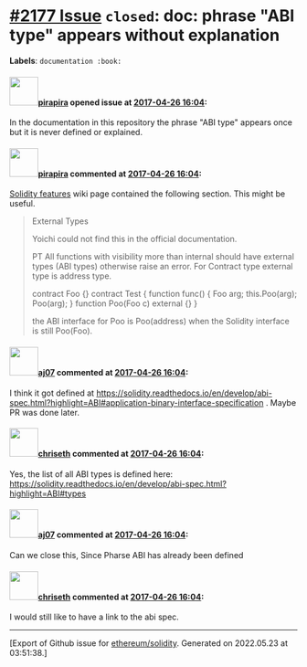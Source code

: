 # [\#2177 Issue](https://github.com/ethereum/solidity/issues/2177) `closed`: doc: phrase "ABI type" appears without explanation
**Labels**: `documentation :book:`


#### <img src="https://avatars.githubusercontent.com/u/44281?u=19789513178700ad73a6cf535a40fbbfdc1ad615&v=4" width="50">[pirapira](https://github.com/pirapira) opened issue at [2017-04-26 16:04](https://github.com/ethereum/solidity/issues/2177):

In the documentation in this repository the phrase "ABI type" appears once but it is never defined or explained.

#### <img src="https://avatars.githubusercontent.com/u/44281?u=19789513178700ad73a6cf535a40fbbfdc1ad615&v=4" width="50">[pirapira](https://github.com/pirapira) commented at [2017-04-26 16:04](https://github.com/ethereum/solidity/issues/2177#issuecomment-297459899):

[Solidity features](https://github.com/ethereum/wiki/wiki/Solidity-Features) wiki page contained the following section. This might be useful.

> External Types
> 
> Yoichi could not find this in the official documentation.
> 
> PT All functions with visibility more than internal should have external types (ABI types) otherwise raise an error. For Contract type external type is address type.
> 
> contract Foo {}
> contract Test {
>     function func() {
>         Foo arg;
>         this.Poo(arg);
>         Poo(arg);
>     }
>     function Poo(Foo c) external {}
> }
> 
> the ABI interface for Poo is Poo(address) when the Solidity interface is still Poo(Foo).

#### <img src="https://avatars.githubusercontent.com/u/9623159?v=4" width="50">[aj07](https://github.com/aj07) commented at [2017-04-26 16:04](https://github.com/ethereum/solidity/issues/2177#issuecomment-383282672):

I think it got defined at https://solidity.readthedocs.io/en/develop/abi-spec.html?highlight=ABI#application-binary-interface-specification  . Maybe PR was done later.

#### <img src="https://avatars.githubusercontent.com/u/9073706?v=4" width="50">[chriseth](https://github.com/chriseth) commented at [2017-04-26 16:04](https://github.com/ethereum/solidity/issues/2177#issuecomment-400666608):

Yes, the list of all ABI types is defined here: https://solidity.readthedocs.io/en/develop/abi-spec.html?highlight=ABI#types

#### <img src="https://avatars.githubusercontent.com/u/9623159?v=4" width="50">[aj07](https://github.com/aj07) commented at [2017-04-26 16:04](https://github.com/ethereum/solidity/issues/2177#issuecomment-412774251):

Can we close this, Since Pharse ABI has already been defined

#### <img src="https://avatars.githubusercontent.com/u/9073706?v=4" width="50">[chriseth](https://github.com/chriseth) commented at [2017-04-26 16:04](https://github.com/ethereum/solidity/issues/2177#issuecomment-412776437):

I would still like to have a link to the abi spec.


-------------------------------------------------------------------------------



[Export of Github issue for [ethereum/solidity](https://github.com/ethereum/solidity). Generated on 2022.05.23 at 03:51:38.]
